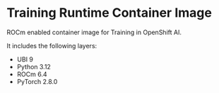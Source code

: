 # Training Runtime Container Image

ROCm enabled container image for Training in OpenShift AI.

It includes the following layers:
* UBI 9
* Python 3.12
* ROCm 6.4
* PyTorch 2.8.0